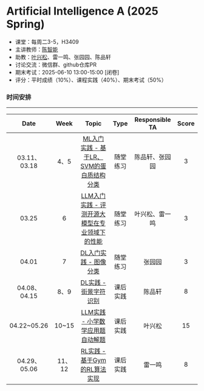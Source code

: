 Artificial Intelligence A (2025 Spring)
==========================

- 课堂：每周二3-5，H3409
- 主讲教师：[陈智能](https://zhinchenfd.github.io)
- 助教：[叶兴松](https://yesianrohn.github.io)、雷一鸣、张园园、陈品轩
- 讨论交流：微信群、github仓库PR
- 期末考试：2025-06-10 13:00-15:00 [闭卷]
- 评分：平时成绩（10%）、课程实践（40%）、期末考试（50%）

### 时间安排
----------

|  Date  | Week  |                  Topic                   |   Type   | Responsible TA | Score |
| :----: | :---: | :--------------------------------------: | :------: | :------------: | :---: |
| 03.11、03.18  |   4、5   | [ML入门实践 - 基于LR、SVM的蛋白质结构分类](https://github.com/AI-FDU/Protein_Classifier)         | 随堂练习 |    陈品轩、张园园          | 3 |
| 03.25  |   6   | [LLM入门实践 - 评测开源大模型在专业领域下的性能](https://github.com/AI-FDU/LLM-Eval)                   | 随堂练习 |   叶兴松、雷一鸣           | 3 |
| 04.01  |   7   | [DL入门实践 - 图像分类](https://github.com/AI-FDU/Image_Classifier)                   | 随堂练习 |     张园园        | 3 |  
| 04.08、04.15  |   8、9   | [DL实践 - 街景字符识别](https://github.com/AI-FDU/Char_Recognizer)                      | 课后实践 |    陈品轩          | 8 |
| 04.22~05.26  |   10~15   | [LLM实践 - 小学数学应用题自动解题](https://github.com/AI-FDU/Math_Solver)            | 课后实践 |       叶兴松       | 15 |
| 04.29、05.06  |   11、12   | [RL实践 - 基于Gym的RL算法实现](https://github.com/AI-FDU/RL_Gym)                    | 课后实践 |      雷一鸣        | 8 |

